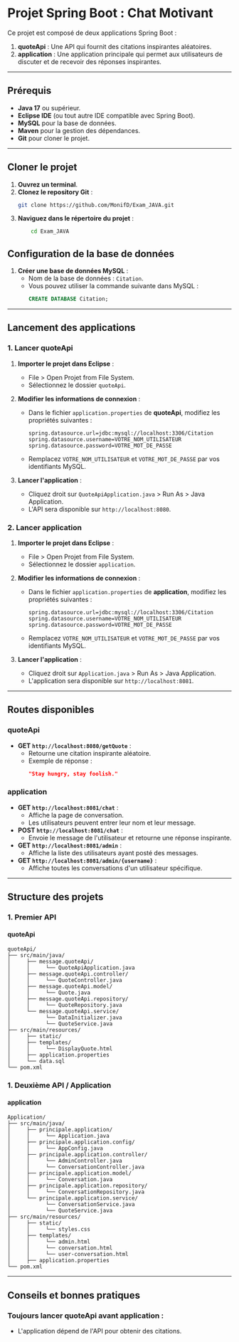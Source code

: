 ﻿# Projet Spring Boot : Chat Motivant

Ce projet est composé de deux applications Spring Boot :
1. **quoteApi** : Une API qui fournit des citations inspirantes aléatoires.
2. **application** : Une application principale qui permet aux utilisateurs de discuter et de recevoir des réponses inspirantes.

---

## **Prérequis**

- **Java 17** ou supérieur.
- **Eclipse IDE** (ou tout autre IDE compatible avec Spring Boot).
- **MySQL** pour la base de données.
- **Maven** pour la gestion des dépendances.
- **Git** pour cloner le projet.

---

## **Cloner le projet**

1. **Ouvrez un terminal**.
2. **Clonez le repository Git** :
   ```bash
   git clone https://github.com/MonifD/Exam_JAVA.git
    ```
3. **Naviguez dans le répertoire du projet** :
    ```bash
        cd Exam_JAVA
    ```
## **Configuration de la base de données**

1. **Créer une base de données MySQL** :
   - Nom de la base de données : `Citation`.
   - Vous pouvez utiliser la commande suivante dans MySQL :
     ```sql
     CREATE DATABASE Citation;
     ```
---

## **Lancement des applications**

### **1. Lancer quoteApi**

1. **Importer le projet dans Eclipse** :
   - File > Open Projet from File System.
   - Sélectionnez le dossier `quoteApi`.
   
2. **Modifier les informations de connexion** :
   - Dans le fichier `application.properties` de **quoteApi**, modifiez les propriétés suivantes :
     ```properties
     spring.datasource.url=jdbc:mysql://localhost:3306/Citation
     spring.datasource.username=VOTRE_NOM_UTILISATEUR
     spring.datasource.password=VOTRE_MOT_DE_PASSE
     ```
   - Remplacez `VOTRE_NOM_UTILISATEUR` et `VOTRE_MOT_DE_PASSE` par vos identifiants MySQL.

3. **Lancer l'application** :
   - Cliquez droit sur `QuoteApiApplication.java` > Run As > Java Application.
   - L'API sera disponible sur `http://localhost:8080`.

### **2. Lancer application**

1. **Importer le projet dans Eclipse** :
   - File > Open Projet from File System.
   - Sélectionnez le dossier `application`.
   
2. **Modifier les informations de connexion** :
   - Dans le fichier `application.properties` de **application**, modifiez les propriétés suivantes :
     ```properties
     spring.datasource.url=jdbc:mysql://localhost:3306/Citation
     spring.datasource.username=VOTRE_NOM_UTILISATEUR
     spring.datasource.password=VOTRE_MOT_DE_PASSE
     ```
   - Remplacez `VOTRE_NOM_UTILISATEUR` et `VOTRE_MOT_DE_PASSE` par vos identifiants MySQL.

3. **Lancer l'application** :
   - Cliquez droit sur `Application.java` > Run As > Java Application.
   - L'application sera disponible sur `http://localhost:8081`.
   
---

## **Routes disponibles**

### **quoteApi**
- **GET `http://localhost:8080/getQuote`** :
  - Retourne une citation inspirante aléatoire.
  - Exemple de réponse :
    ```json
    "Stay hungry, stay foolish."
    ```

### **application**
- **GET `http://localhost:8081/chat`** :
  - Affiche la page de conversation.
  - Les utilisateurs peuvent entrer leur nom et leur message.
- **POST `http://localhost:8081/chat`** :
  - Envoie le message de l'utilisateur et retourne une réponse inspirante.
- **GET `http://localhost:8081/admin`** :
  - Affiche la liste des utilisateurs ayant posté des messages.
- **GET `http://localhost:8081/admin/{username}`** :
  - Affiche toutes les conversations d'un utilisateur spécifique.

---

## **Structure des projets**

### **1. Premier API**
#### **quoteApi**
```
quoteApi/
├── src/main/java/
│     ├── message.quoteApi/
│     │     └── QuoteApiApplication.java
│     ├── message.quoteApi.controller/
│     │     └── QuoteController.java
│     ├── message.quoteApi.model/
│     │     └── Quote.java
│     ├── message.quoteApi.repository/
│     │     └── QuoteRepository.java
│     └── message.quoteApi.service/
│           └── DataInitializer.java
│           └── QuoteService.java
├── src/main/resources/
│     ├── static/
│     ├── templates/
│     │     └── DisplayQuote.html
│     ├── application.properties
│     └── data.sql
└── pom.xml
```

### **1. Deuxième API / Application**
#### **application**
```
Application/
├── src/main/java/
│     ├── principale.application/
│     │     └── Application.java
│     ├── principale.application.config/
│     │     └── AppConfig.java
│     ├── principale.application.controller/
│     │     └── AdminController.java
│     │     └── ConversationController.java
│     ├── principale.application.model/
│     │     └── Conversation.java
│     ├── principale.application.repository/
│     │     └── ConversationRepository.java
│     └── principale.application.service/
│           └── ConversationService.java
│           └── QuoteService.java
├── src/main/resources/
│     ├── static/
│     │     └── styles.css
│     ├── templates/
│     │     └── admin.html
│     │     └── conversation.html
│     │     └── user-conversation.html
│     ├── application.properties
└── pom.xml
```


---

## **Conseils et bonnes pratiques**

### Toujours lancer quoteApi avant application :

- L'application dépend de l'API pour obtenir des citations.

